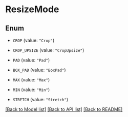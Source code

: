 # ResizeMode

## Enum


* `CROP` (value: `"Crop"`)

* `CROP_UPSIZE` (value: `"CropUpsize"`)

* `PAD` (value: `"Pad"`)

* `BOX_PAD` (value: `"BoxPad"`)

* `MAX` (value: `"Max"`)

* `MIN` (value: `"Min"`)

* `STRETCH` (value: `"Stretch"`)


[[Back to Model list]](../README.md#documentation-for-models) [[Back to API list]](../README.md#documentation-for-api-endpoints) [[Back to README]](../README.md)


